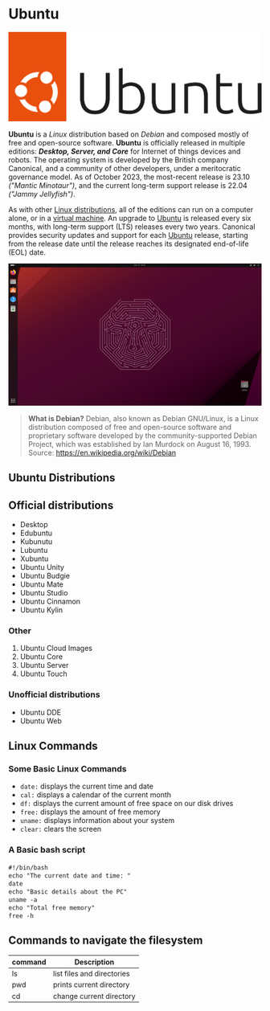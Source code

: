 # Ubuntu

![logo](UbuntuLogo.svg)

**Ubuntu** is a *Linux* distribution based on *Debian* and composed mostly of free and open-source software.
**Ubuntu** is officially released in multiple editions: ***Desktop, Server,  and Core***  for Internet of things devices and robots. The operating system is developed by the British company Canonical, and a community of other developers, under a meritocratic governance model. As of October 2023, the most-recent release is 23.10 *("Mantic Minotaur")*, and the current long-term support release is 22.04 *("Jammy Jellyfish")*.

As with other [Linux distributions](https://en.wikipedia.org/wiki/Linux_distribution), all of the editions can run on a computer alone, or in a [virtual machine](https://en.wikipedia.org/wiki/Virtual_machine). 
An upgrade to [Ubuntu](https://ubuntu.com/) is released every six months, with long-term support (LTS) releases every two years.
Canonical provides security updates and support for each [Ubuntu](https://ubuntu.com/) release, starting from the release date until the release 
reaches its designated end-of-life (EOL) date.

![desktop](UbuntuDesktop.png) 

> **What is Debian?** Debian, also known as Debian GNU/Linux, is a Linux distribution composed of free and 
open-source  software and proprietary software developed by the community-supported Debian Project, which was 
established  by Ian Murdock on August 16, 1993. 
Source: https://en.wikipedia.org/wiki/Debian 

## Ubuntu Distributions
## Official distributions
* Desktop
* Edubuntu
* Kubunutu
* Lubuntu
* Xubuntu
* Ubuntu Unity
* Ubuntu Budgie
* Ubuntu Mate
* Ubuntu Studio
* Ubuntu Cinnamon
* Ubuntu Kylin

### Other
1. Ubuntu Cloud Images
2. Ubuntu Core
3. Ubuntu Server
4. Ubuntu Touch

### Unofficial distributions
* Ubuntu DDE
* Ubuntu Web

## Linux Commands
### Some Basic Linux Commands
* `date:` displays the current time and date
* `cal:` displays a calendar of the current month
* `df:` displays the current amount of free space on our disk drives
* `free:` displays the amount of free memory
* `uname:` displays information about your system
* `clear:` clears the screen

### A Basic bash script

```
#!/bin/bash
echo "The current date and time: "
date
echo "Basic details about the PC"
uname -a
echo "Total free memory"
free -h
```

## Commands to navigate the filesystem
| command | Description                |
| ------- | -------------------------- |
| ls      | list files and directories |
| pwd     | prints current directory   |
| cd      | change current directory   |
